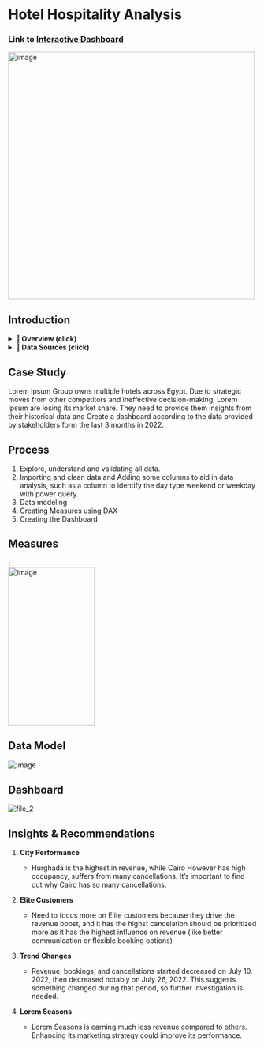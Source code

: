 # Hotel Hospitality Analysis

### Link to [Interactive Dashboard](https://www.novypro.com/profile_about/ibrahim-saiied-1?Popup=memberProject&Data=1740543412374x486468345160050240)

<img src="https://github.com/user-attachments/assets/b8cbeeef-942f-4db5-b781-a95d160fa329" alt="image" width="500" height="500" style="display: block; margin: 0;">



## Introduction
<details>
   <summary><strong>📌 Overview (click)</strong></summary>

 ### **Overview**  
> This Power BI project provides a detailed analysis of **Lorem Ipsum Group's** performance, covering **revenue**, **occupancy rates**, and **booking trends**.  
> The analysis aims to uncover **insights** across various **properties and cities**, offering **data-driven recommendations** to **enhance revenue generation**, **optimize occupancy**, and **improve overall operational efficiency**.  

</details>


<details>
   <summary><strong>📂 Data Sources (click)</strong></summary>

### **Data Sources**  
> The primary dataset used for this analysis is the **"fact_bookings.csv"** file containing detailed information about each booking made by the customers.  

**▼ 📑Dataset Files Explanation** [[Download]](https://raw.githubusercontent.com/ibrahim-saiied/Hotel-Hospitality-Analysis/refs/heads/main/Data%20Set.rar)  

1. **Dim_date File**  
   > - **<ins>date</ins>**: Represents the dates present in **May, June, and July**.  
   > - **<ins>mmm yy</ins>**: Shows the date in the **"mmm yy"** format.  

2. **Dim_hotels File**  
   > - **<ins>property_id</ins>**: Unique ID for each **hotel**.  
   > - **<ins>property_name</ins>**: Name of each **hotel**.  
   > - **<ins>category</ins>**: Defines which **class** (**Luxury**, **Business**) a **property** belongs to.  
   > - **<ins>city</ins>**: The **location** of the **hotel/property**.  

3. **Dim_rooms File**  
   > - **<ins>room_id</ins>**: Represents the **type of room** (**RT1**, **RT2**, **RT3**, **RT4**) in a **hotel**.  
   > - **<ins>room_class</ins>**: Indicates to which **class** (**Standard**, **Elite**, **Premium**, **Presidential**) the **room type** belongs.  

4. **Fact_aggregated_bookings File**  
   > - **<ins>property_id</ins>**: Unique ID for each **hotel**.  
   > - **<ins>check_in_date</ins>**: All the **check-in dates** of the **customers**.  
   > - **<ins>room_category</ins>**: Type of **room** (**RT1**, **RT2**, **RT3**, **RT4**) in a **hotel**.  
   > - **<ins>successful_bookings</ins>**: All the **successful room bookings** for a particular **room type** on a **specific date**.  
   > - **<ins>capacity</ins>**: Maximum **rooms available** for a particular **room type** on a **specific date**.  

5. **Fact_bookings File**  
   > - **<ins>booking_id</ins>**: Unique **Booking ID** for each **customer** when booking **rooms**.  
   > - **<ins>property_id</ins>**: Unique ID for each **hotel**.  
   > - **<ins>booking_date</ins>**: Date of **room booking** by the **customer**.  
   > - **<ins>check_in_date</ins>**: Date of **check-in** at the **hotel**.  
   > - **<ins>check_out_date</ins>**: Date of **check-out** from the **hotel**.  
   > - **<ins>no_guests</ins>**: Number of **guests** who **stayed** in a **room**.  
   > - **<ins>room_category</ins>**: Type of **room** (**RT1**, **RT2**, **RT3**, **RT4**) in a **hotel**.  
   > - **<ins>booking_platform</ins>**: The **platform** used by the **customer** to **book the room**.  
   > - **<ins>ratings_given</ins>**: **Ratings** provided by the **customer** for **hotel services**.  
   > - **<ins>booking_status</ins>**: Indicates whether the **customer** **Cancelled**, **Checked Out**, or **No Show**.  
   > - **<ins>revenue_generated</ins>**: **Amount of money generated** by the **hotel** from the **customer**.  
   > - **<ins>revenue_realized</ins>**: **Final revenue** for the **hotel** based on **booking status**.  
       - If **Cancelled**, **40%** is **refunded** to the **customer**.  
       - If **Checked Out/No Show**, the **hotel** retains the **full amount**.
   
</details>


## Case Study
Lorem Ipsum Group owns multiple hotels across Egypt. Due to strategic moves from other competitors and ineffective decision-making, Lorem Ipsum are losing its market share.
They need to provide them insights from their historical data and Create a dashboard according to the data provided by stakeholders form the last 3 months in 2022.

## Process
1) Explore, understand and validating all data.
2) Importing and clean data and Adding some columns to aid in data analysis, such as a column to identify the day type weekend or weekday with power query. 
3) Data modeling
4) Creating Measures using DAX
5) Creating the Dashboard

## Measures
;
<img src="https://github.com/user-attachments/assets/cb3a363e-c8ab-48dd-927b-0d9092c9ef8f" alt="image" width="175" height="320" style="display: block; margin: 0;">

## Data Model
![image](https://github.com/user-attachments/assets/05a73c82-d1ea-44e2-bda2-58739c0c8f91)

## Dashboard
![file_2](https://github.com/user-attachments/assets/98de9529-d1af-4518-a918-48f9cb60a34a)


## Insights & Recommendations
1) **City Performance**
   - Hurghada is the highest in revenue, while Cairo However has high occupancy, suffers from many cancellations. It’s important to find out why Cairo has so many cancellations.

2) **Elite Customers**
   - Need to focus more on Elite customers because they drive the revenue boost, and it has the highst cancelation should be prioritized more as it has the highest influence on revenue
(like better communication or flexible booking options)

3) **Trend Changes**
   - Revenue, bookings, and cancellations started decreased on July 10, 2022, then decreased notably on July 26, 2022. This suggests something changed during that period, so further investigation is needed.

4) **Lorem Seasons**
   - Lorem Seasons is earning much less revenue compared to others. Enhancing its marketing strategy could improve its performance.









